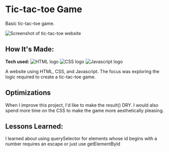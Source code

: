 # Tic-tac-toe Game

Basic tic-tac-toe game.

<img src="#" alt="Screenshot of tic-tac-toe website">


## How It's Made:

**Tech used:** <img src="https://img.shields.io/badge/HTML5-E34F26?style=for-the-badge&logo=html5&logoColor=white" alt="HTML logo"> <img src="https://img.shields.io/badge/CSS3-1572B6?style=for-the-badge&logo=css3&logoColor=white" alt="CSS logo"> <img src="https://img.shields.io/badge/JavaScript-323330?style=for-the-badge&logo=javascript&logoColor=F7DF1E" alt="Javascript logo">

A website using HTML, CSS, and Javascript. The focus was exploring the logic required to create a tic-tac-toe game.

## Optimizations

When I improve this project, I'd like to make the result() DRY. I would also spend more time on the CSS to make the game more aesthetically pleasing. 

## Lessons Learned:

I learned about using querySelector for elements whose id begins with a number requires an escape or just use getElementById
